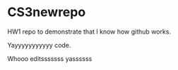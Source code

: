 # CS3newrepo
HW1 repo to demonstrate that I know how github works.

Yayyyyyyyyyyy code.

Whooo editsssssss yassssss
